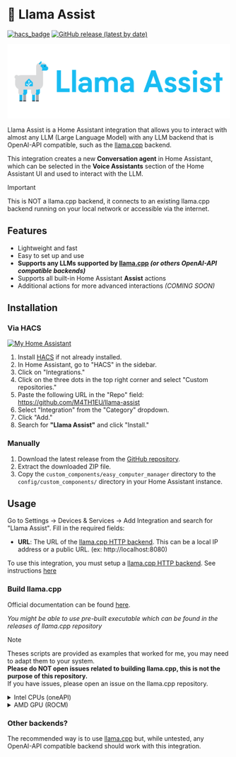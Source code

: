 # 🦙 Llama Assist

[![hacs_badge](https://img.shields.io/badge/HACS-Custom-41BDF5.svg?style=for-the-badge)](https://github.com/hacs/integration)
[![GitHub release (latest by date)](https://img.shields.io/github/v/release/M4TH1EU/llama-assist?style=for-the-badge)](./releases/)

![img.png](.github/images/llama-assist-logo-text-small.svg)

Llama Assist is a Home Assistant integration that allows you to interact with almost any LLM (Large Language Model)
with any LLM backend that is OpenAI-API compatible, such as the [llama.cpp](https://github.com/ggml-org/llama.cpp)
backend.

This integration creates a new **Conversation agent** in Home Assistant, which can be selected in the
**Voice Assistants** section of the Home Assistant UI and used to interact with the LLM.

> [!IMPORTANT]
> This is NOT a llama.cpp backend, it connects to an existing llama.cpp backend running on your local network or
> accessible
> via the internet.

## Features

- Lightweight and fast
- Easy to set up and use
- **Supports any LLMs supported
  by [llama.cpp](https://github.com/ggml-org/llama.cpp) _(or others OpenAI-API compatible backends)_**
- Supports all built-in Home Assistant **Assist** actions
- Additional actions for more advanced interactions _(COMING SOON)_

## Installation

### Via HACS

[![My Home Assistant](https://my.home-assistant.io/badges/hacs_repository.svg)](https://my.home-assistant.io/redirect/hacs_repository/?repository=llama-assist&owner=M4TH1EU&category=Integration)

1. Install [HACS](https://hacs.xyz/) if not already installed.
2. In Home Assistant, go to "HACS" in the sidebar.
3. Click on "Integrations."
4. Click on the three dots in the top right corner and select "Custom repositories."
5. Paste the following URL in the "Repo" field: https://github.com/M4TH1EU/llama-assist
6. Select "Integration" from the "Category" dropdown.
7. Click "Add."
8. Search for **"Llama Assist"** and click "Install."

### Manually

1. Download the latest release from the [GitHub repository](https://github.com/M4TH1EU/llama-assist/).
2. Extract the downloaded ZIP file.
3. Copy the `custom_components/easy_computer_manager` directory to the `config/custom_components/` directory in your
   Home Assistant instance.

## Usage

Go to Settings -> Devices & Services -> Add Integration and search for "Llama Assist".
Fill in the required fields:

- **URL**: The URL of the [llama.cpp HTTP backend](https://github.com/ggml-org/llama.cpp/tree/master/tools/server). This
  can be a local IP address or a public URL. (ex: http://localhost:8080)

To use this integration, you must setup
a [llama.cpp HTTP backend](https://github.com/ggml-org/llama.cpp/tree/master/tools/server).
See instructions [here](https://github.com/ggml-org/llama.cpp/tree/master/tools/server)

### Build llama.cpp

Official documentation can be found [here](https://github.com/ggml-org/llama.cpp/tree/master).

_You might be able to use pre-built executable which can be found in the releases of llama.cpp repository_

> [!NOTE]
> Theses scripts are provided as examples that worked for me, you may need to adapt them to your system.  
> **Please do NOT open issues related to building llama.cpp, this is not the purpose of this repository.**  
> If you have issues, please open an issue on the llama.cpp repository.

<details>
<summary>Intel CPUs (oneAPI)</summary>

This script is for building llama.cpp with Intel oneAPI compiler.

```bash
#!/bin/bash
sudo apt install intel-oneapi-base-toolkit # Required to build llama.cpp for Intel CPUs

rm -Rf llama.cpp
git clone --depth=1 https://github.com/ggerganov/llama.cpp.git llama.cpp

source /opt/intel/oneapi/setvars.sh # You can skip this step if  in oneapi-basekit docker image, only required for manual installation
cd llama.cpp/
cmake -B build -DGGML_BLAS=ON -DGGML_BLAS_VENDOR=Intel10_64lp -DCMAKE_C_COMPILER=icx -DCMAKE_CXX_COMPILER=icpx -DGGML_NATIVE=ON
cmake --build build --config Release
```

*The executable will be in `llama.cpp/build/bin/llama-server`*
</details>

<details>
  <summary>AMD GPU (ROCM)</summary>

This script is for building llama.cpp with AMD ROCM compiler, this has been tested on Fedora 42 with ROCM 6.3.1

```bash
#!/bin/bash

# This script compiles llamacpp for ROCM under fedora (tested on 42), must have all 'rocm*'
# packages installed along with hipblas and other stuff...
# sudo dnf install 'rocm*' 'hipblaslt' 'hipblas-*' rocblas-devel make gcc cmake libcurl-devel

rm -rf sources/
git clone --depth=1 https://github.com/ggerganov/llama.cpp.git sources

cd sources/

MAX_THREADS=8

# Automatically detect HIP configuration paths
HIPCXX=$(hipconfig -l)/clang
HIP_PATH=$(hipconfig -R)
HIP_VISIBLE_DEVICES=$(hipconfig -R)

# Ensure hipconfig is successful
if [[ -z "$HIP_PATH" ]]; then
  echo "Error: Unable to detect HIP_PATH. Ensure HIP is correctly installed."
  exit 1
fi

# Automatically detect AMDGPU_TARGETS
AMDGPU_TARGET=$(rocminfo | grep gfx | head -1 | awk '{print $2}')
if [[ -z "$AMDGPU_TARGET" ]]; then
  echo "Error: Unable to detect AMDGPU target using rocminfo."
  exit 1
fi

# Find HIP device library path
HIP_DEVICE_LIB_PATH=$(find "${HIP_PATH}" -name "oclc_abi_version_400.bc" -exec dirname {} \; | head -n 1)
if [[ -z "$HIP_DEVICE_LIB_PATH" ]]; then
  echo "Error: Unable to find oclc_abi_version_400.bc under HIP_PATH."
  exit 1
fi

# Export necessary paths
export HIPCXX
export HIP_PATH
export HIP_VISIBLE_DEVICES
export HIP_DEVICE_LIB_PATH
export DEVICE_LIB_PATH=$HIP_DEVICE_LIB_PATH
export ROCM_PATH=/usr/

# Automatically detect clang and clang++ if installed
CLANG_C_COMPILER=$(which clang)
CLANG_CXX_COMPILER=$(which clang++)

# Ensure clang is detected
if [[ ! -x "$CLANG_C_COMPILER" ]]; then
  echo "Error: clang compiler not found."
  exit 1
fi
if [[ ! -x "$CLANG_CXX_COMPILER" ]]; then
  echo "Error: clang++ compiler not found."
  exit 1
fi

# Clean build directory
rm -rf build/*
# Run cmake with dynamically detected variables
cmake -S . -B build \
  -DGGML_HIPBLAS=ON \
  -DGGML_HIP=ON \
  -DAMDGPU_TARGETS="$AMDGPU_TARGET" \
  -DCMAKE_C_COMPILER="$CLANG_C_COMPILER" \
  -DCMAKE_CXX_COMPILER="$CLANG_CXX_COMPILER" \
  -DCMAKE_BUILD_TYPE=Release \
  -DCMAKE_PREFIX_PATH=$ROCM_PATH
  
# Build the project
cmake --build build --config Release -- -j $MAX_THREADS
```

*The executables will be in `sources/build/bin/llama-server`*
</details>

### Other backends?
The recommended way is to use [llama.cpp](https://github.com/ggml-org/llama.cpp) but, while untested, any OpenAI-API compatible backend should work with this integration.